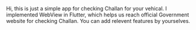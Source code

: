 Hi, this is just a simple app for checking Challan for your vehical.
I implemented WebView in Flutter, which helps us reach official Government website for
checking Challan.
You can add relevent features by yourselves.